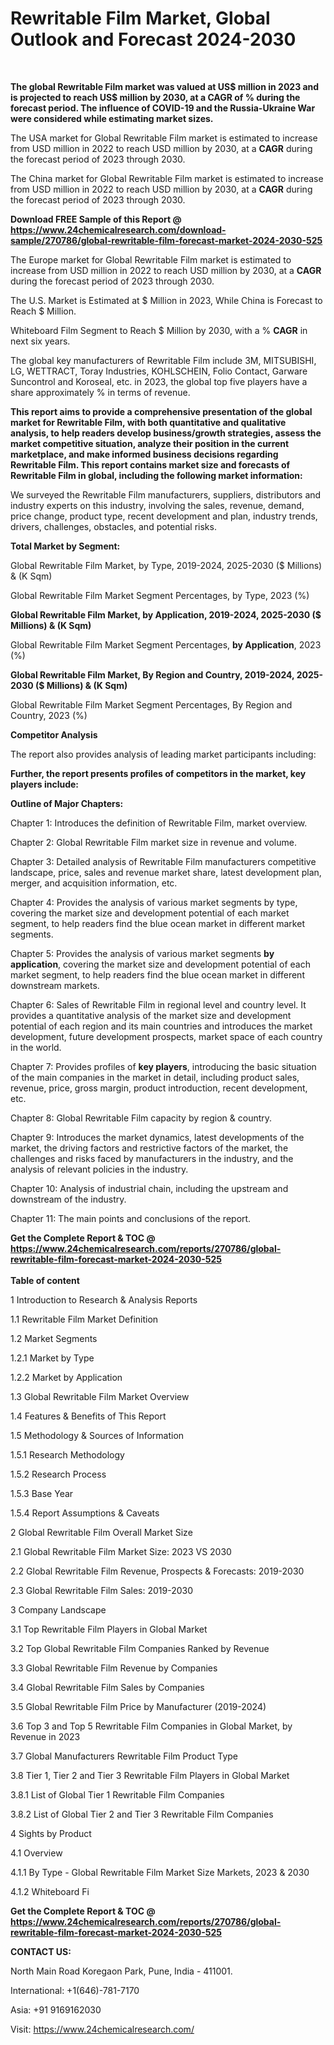 <h1>Rewritable Film Market, Global Outlook and Forecast 2024-2030</h1><br/><p><strong>The global Rewritable Film market was valued at US$ million in 2023 and is projected to reach US$ million by 2030, at a <strong>CAGR</strong> of % during the forecast period. The influence of COVID-19 and the Russia-Ukraine War were considered while estimating market sizes.</strong></p><p>The USA market for Global Rewritable Film market is estimated to increase from USD million in 2022 to reach USD million by 2030, at a <strong>CAGR</strong> during the forecast period of 2023 through 2030.</p><p>The China market for Global Rewritable Film market is estimated to increase from USD million in 2022 to reach USD million by 2030, at a <strong>CAGR</strong> during the forecast period of 2023 through 2030.</p><div><b>Download FREE Sample of this Report @ <a href="https://www.24chemicalresearch.com/download-sample/270786/global-rewritable-film-forecast-market-2024-2030-525">https://www.24chemicalresearch.com/download-sample/270786/global-rewritable-film-forecast-market-2024-2030-525</a></b></div><p>The Europe market for Global Rewritable Film market is estimated to increase from USD million in 2022 to reach USD million by 2030, at a <strong>CAGR</strong> during the forecast period of 2023 through 2030.</p><p>The U.S. Market is Estimated at $ Million in 2023, While China is Forecast to Reach $ Million.</p><p>Whiteboard Film Segment to Reach $ Million by 2030, with a % <strong>CAGR</strong> in next six years.</p><p>The global key manufacturers of Rewritable Film include 3M, MITSUBISHI, LG, WETTRACT, Toray Industries, KOHLSCHEIN, Folio Contact, Garware Suncontrol and Koroseal, etc. in 2023, the global top five players have a share approximately % in terms of revenue.</p><p><strong>This report aims to provide a comprehensive presentation of the global market for Rewritable Film, with both quantitative and qualitative analysis, to help readers develop business/growth strategies, assess the market competitive situation, analyze their position in the current marketplace, and make informed business decisions regarding Rewritable Film. This report contains market size and forecasts of Rewritable Film in global, including the following market information:</strong></p><p>We surveyed the Rewritable Film manufacturers, suppliers, distributors and industry experts on this industry, involving the sales, revenue, demand, price change, product type, recent development and plan, industry trends, drivers, challenges, obstacles, and potential risks.</p><p><strong>Total Market by Segment:</strong></p><p>Global Rewritable Film Market, by Type, 2019-2024, 2025-2030 ($ Millions) & (K Sqm)</p><p>Global Rewritable Film Market Segment Percentages, by Type, 2023 (%)</p><p><strong>Global Rewritable Film Market, <strong>by Application</strong>, 2019-2024, 2025-2030 ($ Millions) & (K Sqm)</strong></p><p>Global Rewritable Film Market Segment Percentages, <strong>by Application</strong>, 2023 (%)</p><p><strong>Global Rewritable Film Market, By Region and Country, 2019-2024, 2025-2030 ($ Millions) & (K Sqm)</strong></p><p>Global Rewritable Film Market Segment Percentages, By Region and Country, 2023 (%)</p><p><strong>Competitor Analysis</strong></p><p>The report also provides analysis of leading market participants including:</p><p><strong>Further, the report presents profiles of competitors in the market, <strong>key players</strong> include:</strong></p><p><strong>Outline of Major Chapters:</strong></p><p>Chapter 1: Introduces the definition of Rewritable Film, market overview.</p><p>Chapter 2: Global Rewritable Film market size in revenue and volume.</p><p>Chapter 3: Detailed analysis of Rewritable Film manufacturers competitive landscape, price, sales and revenue market share, latest development plan, merger, and acquisition information, etc.</p><p>Chapter 4: Provides the analysis of various market segments by type, covering the market size and development potential of each market segment, to help readers find the blue ocean market in different market segments.</p><p>Chapter 5: Provides the analysis of various market segments <strong>by application</strong>, covering the market size and development potential of each market segment, to help readers find the blue ocean market in different downstream markets.</p><p>Chapter 6: Sales of Rewritable Film in regional level and country level. It provides a quantitative analysis of the market size and development potential of each region and its main countries and introduces the market development, future development prospects, market space of each country in the world.</p><p>Chapter 7: Provides profiles of <strong>key players</strong>, introducing the basic situation of the main companies in the market in detail, including product sales, revenue, price, gross margin, product introduction, recent development, etc.</p><p>Chapter 8: Global Rewritable Film capacity by region & country.</p><p>Chapter 9: Introduces the market dynamics, latest developments of the market, the driving factors and restrictive factors of the market, the challenges and risks faced by manufacturers in the industry, and the analysis of relevant policies in the industry.</p><p>Chapter 10: Analysis of industrial chain, including the upstream and downstream of the industry.</p><p>Chapter 11: The main points and conclusions of the report.</p><div><b>Get the Complete Report & TOC @ <a href="https://www.24chemicalresearch.com/reports/270786/global-rewritable-film-forecast-market-2024-2030-525">https://www.24chemicalresearch.com/reports/270786/global-rewritable-film-forecast-market-2024-2030-525</a></b></div><br><b>Table of content</b><p>1 Introduction to Research & Analysis Reports<br />
 
  1.1 Rewritable Film Market Definition<br />
 
  1.2 Market Segments<br />
 
  1.2.1 Market by Type<br />
 
  1.2.2 Market by Application<br />
 
  1.3 Global Rewritable Film Market Overview<br />
 
  1.4 Features & Benefits of This Report<br />
 
  1.5 Methodology & Sources of Information<br />
 
  1.5.1 Research Methodology<br />
 
  1.5.2 Research Process<br />
 
  1.5.3 Base Year<br />
 
  1.5.4 Report Assumptions & Caveats<br />
 
 2 Global Rewritable Film Overall Market Size<br />
 
  2.1 Global Rewritable Film Market Size: 2023 VS 2030<br />
 
  2.2 Global Rewritable Film Revenue, Prospects & Forecasts: 2019-2030<br />
 
  2.3 Global Rewritable Film Sales: 2019-2030<br />
 
 3 Company Landscape<br />
 
  3.1 Top Rewritable Film Players in Global Market<br />
 
  3.2 Top Global Rewritable Film Companies Ranked by Revenue<br />
 
  3.3 Global Rewritable Film Revenue by Companies<br />
 
  3.4 Global Rewritable Film Sales by Companies<br />
 
  3.5 Global Rewritable Film Price by Manufacturer (2019-2024)<br />
 
  3.6 Top 3 and Top 5 Rewritable Film Companies in Global Market, by Revenue in 2023<br />
 
  3.7 Global Manufacturers Rewritable Film Product Type<br />
 
  3.8 Tier 1, Tier 2 and Tier 3 Rewritable Film Players in Global Market<br />
 
  3.8.1 List of Global Tier 1 Rewritable Film Companies<br />
 
  3.8.2 List of Global Tier 2 and Tier 3 Rewritable Film Companies<br />
 
 4 Sights by Product<br />
 
  4.1 Overview<br />
 
  4.1.1 By Type - Global Rewritable Film Market Size Markets, 2023 & 2030<br />
 
  4.1.2 Whiteboard Fi<br><div><b>Get the Complete Report & TOC @ <a href="https://www.24chemicalresearch.com/reports/270786/global-rewritable-film-forecast-market-2024-2030-525">https://www.24chemicalresearch.com/reports/270786/global-rewritable-film-forecast-market-2024-2030-525</a></b></div></p>
 
 <b>CONTACT US:</b><br>
 
 North Main Road Koregaon Park, Pune, India - 411001.<br/>
 
 International: +1(646)-781-7170<br/>
 
 Asia: +91 9169162030<br/>
 
 Visit: <a href="https://www.24chemicalresearch.com/">https://www.24chemicalresearch.com/</a>
 
 <br>